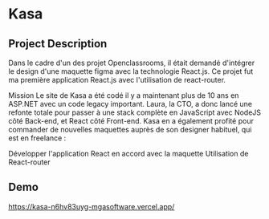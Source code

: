 # Kasa

##  Project Description

Dans le cadre d'un des projet Openclassrooms, il était demandé d'intégrer le design d'une maquette figma avec la technologie React.js. Ce projet fut ma première application React.js avec l'utilisation de react-router.

Mission
Le site de Kasa a été codé il y a maintenant plus de 10 ans en ASP.NET avec un code legacy important. Laura, la CTO, a donc lancé une refonte totale pour passer à une stack complète en JavaScript avec NodeJS côté Back-end, et React côté Front-end. Kasa en a également profité pour commander de nouvelles maquettes auprès de son designer habituel, qui est en freelance :

Développer l'application React en accord avec la maquette
Utilisation de React-router

## Demo

https://kasa-n6hv83uyg-mgasoftware.vercel.app/
